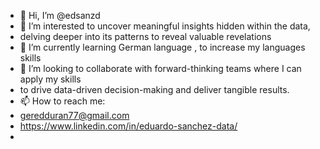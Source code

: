 - 👋 Hi, I’m @edsanzd
- 👀 I’m interested to uncover meaningful insights hidden within the data,
- delving deeper into its patterns to reveal valuable revelations
- 🌱 I’m currently learning German language , to increase my languages skills
- 💞️ I’m looking to collaborate with forward-thinking teams where I can apply my skills
-    to drive data-driven decision-making and deliver tangible results.
- 📫 How to reach me:
-  geredduran77@gmail.com
-  https://www.linkedin.com/in/eduardo-sanchez-data/
-  
<!---
edsanzd/edsanzd is a ✨ special ✨ repository because its `README.md` (this file) appears on your GitHub profile.
You can click the Preview link to take a look at your changes.
--->
